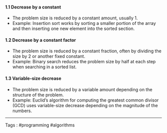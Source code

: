 #### **1.1 Decrease by a constant**

- The problem size is reduced by a constant amount, usually 1.
- Example: Insertion sort works by sorting a smaller portion of the array and then inserting one new element into the sorted section.

#### **1.2 Decrease by a constant factor**

- The problem size is reduced by a constant fraction, often by dividing the size by 2 or another fixed constant.
- Example: Binary search reduces the problem size by half at each step when searching in a sorted list.

#### **1.3 Variable-size decrease**

- The problem size is reduced by a variable amount depending on the structure of the problem.
- Example: Euclid’s algorithm for computing the greatest common divisor (GCD) uses variable-size decrease depending on the magnitude of the numbers.
 ___
 Tags : #programming #algorithms 